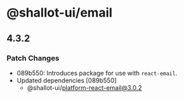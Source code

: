 # @shallot-ui/email

## 4.3.2

### Patch Changes

- 089b550: Introduces package for use with `react-email`.
- Updated dependencies [089b550]
  - @shallot-ui/platform-react-email@3.0.2
